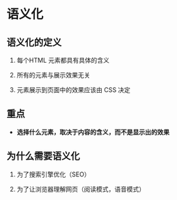 # 语义化

## 语义化的定义

1.  每个HTML 元素都具有具体的含义

2.  所有的元素与展示效果无关

3.  元素展示到页面中的效果应该由 CSS 决定

## 重点

  - **选择什么元素，取决于内容的含义，而不是显示出的效果**

## 为什么需要语义化

1.  为了搜索引擎优化（SEO）

2.  为了让浏览器理解网页（阅读模式，语音模式）
